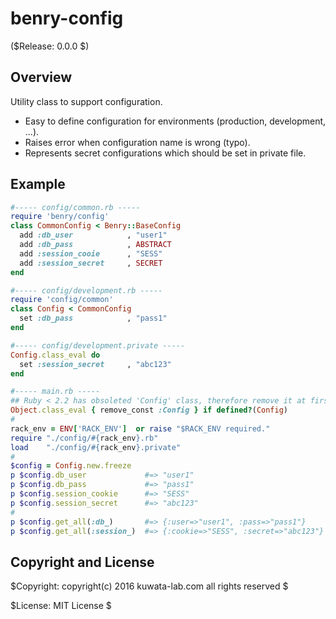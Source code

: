 benry-config
============

($Release: 0.0.0 $)


Overview
--------

Utility class to support configuration.

* Easy to define configuration for environments (production, development, ...).
* Raises error when configuration name is wrong (typo).
* Represents secret configurations which should be set in private file.


Example
-------

```ruby
#----- config/common.rb -----
require 'benry/config'
class CommonConfig < Benry::BaseConfig
  add :db_user            , "user1"
  add :db_pass            , ABSTRACT
  add :session_cooie      , "SESS"
  add :session_secret     , SECRET
end

#----- config/development.rb -----
require 'config/common'
class Config < CommonConfig
  set :db_pass            , "pass1"
end

#----- config/development.private -----
Config.class_eval do
  set :session_secret     , "abc123"
end

#----- main.rb -----
## Ruby < 2.2 has obsoleted 'Config' class, therefore remove it at first.
Object.class_eval { remove_const :Config } if defined?(Config)
#
rack_env = ENV['RACK_ENV']  or raise "$RACK_ENV required."
require "./config/#{rack_env}.rb"
load    "./config/#{rack_env}.private"
#
$config = Config.new.freeze
p $config.db_user             #=> "user1"
p $config.db_pass             #=> "pass1"
p $config.session_cookie      #=> "SESS"
p $config.session_secret      #=> "abc123"
#
p $config.get_all(:db_)       #=> {:user=>"user1", :pass=>"pass1"}
p $config.get_all(:session_)  #=> {:cookie=>"SESS", :secret=>"abc123"}
```


Copyright and License
---------------------

$Copyright: copyright(c) 2016 kuwata-lab.com all rights reserved $

$License: MIT License $
